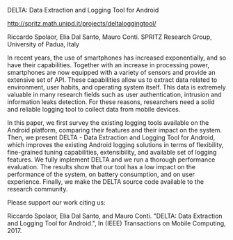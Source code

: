 DELTA: Data Extraction and Logging Tool for Android

http://spritz.math.unipd.it/projects/deltaloggingtool/

Riccardo Spolaor, Elia Dal Santo, Mauro Conti. 
SPRITZ Research Group, 
University of Padua, 
Italy

In recent years, the use of smartphones has increased exponentially, and so have their capabilities. Together with an increase in processing power, smartphones are now equipped with a variety of sensors and provide an extensive set of API. These capabilities allow us to extract data related to environment, user habits, and operating system itself. This data is extremely valuable in many research fields such as user authentication, intrusion and information leaks detection. For these reasons, researchers need a solid and reliable logging tool to collect data from mobile devices.

In this paper, we first survey the existing logging tools available on the Android platform, comparing their features and their impact on the system. Then, we present DELTA - Data Extraction and Logging Tool for Android, which improves the existing Android logging solutions in terms of flexibility, fine-grained tuning capabilities, extensibility, and available set of logging features. We fully implement DELTA and we run a thorough performance evaluation. The results show that our tool has a low impact on the performance of the system, on battery consumption, and on user experience. Finally, we make the DELTA source code available to the research community.

Please support our work citing us:

Riccardo Spolaor, Elia Dal Santo, and Mauro Conti. 
"DELTA: Data Extraction and Logging Tool for Android.", 
In (IEEE) Transactions on Mobile Computing, 2017.
